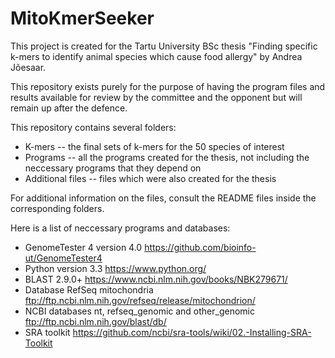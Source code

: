 # MitoKmerSeeker

This project is created for the Tartu University BSc thesis "Finding specific k-mers to identify animal species which cause food allergy" by Andrea Jõesaar.

This repository exists purely for the purpose of having the program files and results available for review  by the committee and the opponent but will remain up after the defence.

This repository contains several folders:
* K-mers -- the final sets of k-mers for the 50 species of interest
* Programs -- all the programs created for the thesis, not including the neccessary programs that they depend on
* Additional files -- files which were also created for the thesis 

For additional information on the files, consult the README files inside the corresponding folders.

Here is a list of neccessary programs and databases:
* GenomeTester 4 version 4.0 https://github.com/bioinfo-ut/GenomeTester4
* Python version 3.3 https://www.python.org/
* BLAST 2.9.0+ https://www.ncbi.nlm.nih.gov/books/NBK279671/
* Database RefSeq mitochondria ftp://ftp.ncbi.nlm.nih.gov/refseq/release/mitochondrion/
* NCBI databases nt, refseq_genomic and other_genomic ftp://ftp.ncbi.nlm.nih.gov/blast/db/
* SRA toolkit https://github.com/ncbi/sra-tools/wiki/02.-Installing-SRA-Toolkit
